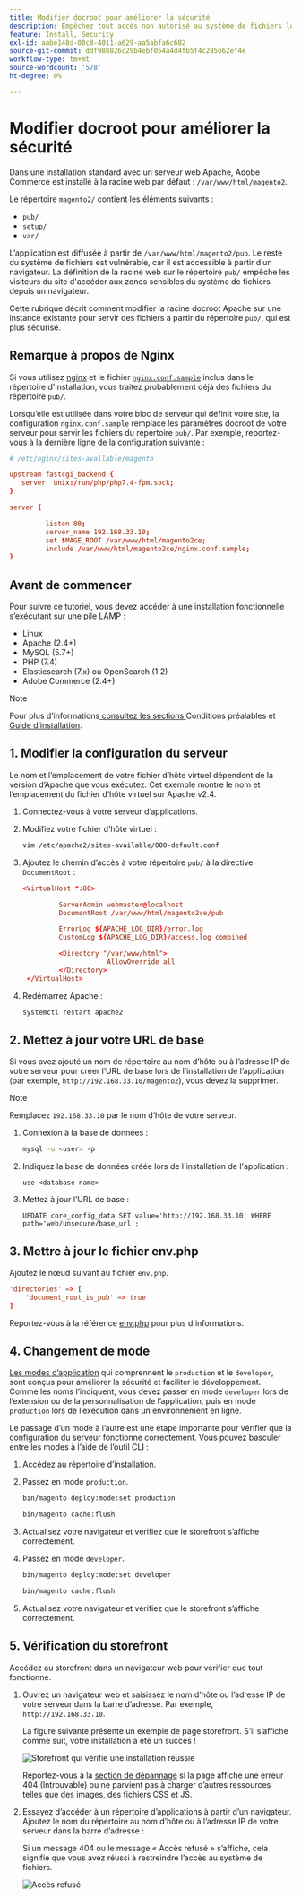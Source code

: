 ```yaml
---
title: Modifier docroot pour améliorer la sécurité
description: Empêchez tout accès non autorisé au système de fichiers local d’Adobe Commerce à partir d’un navigateur.
feature: Install, Security
exl-id: aabe148d-00c8-4011-a629-aa5abfa6c682
source-git-commit: ddf988826c29b4ebf054a4d4fb5f4c285662ef4e
workflow-type: tm+mt
source-wordcount: '578'
ht-degree: 0%

---
```


# Modifier docroot pour améliorer la sécurité

Dans une installation standard avec un serveur web Apache, Adobe Commerce est installé à la racine web par défaut : `/var/www/html/magento2`.

Le répertoire `magento2/` contient les éléments suivants :

- `pub/`
- `setup/`
- `var/`

L’application est diffusée à partir de `/var/www/html/magento2/pub`. Le reste du système de fichiers est vulnérable, car il est accessible à partir d’un navigateur.
La définition de la racine web sur le répertoire `pub/` empêche les visiteurs du site d&#39;accéder aux zones sensibles du système de fichiers depuis un navigateur.

Cette rubrique décrit comment modifier la racine docroot Apache sur une instance existante pour servir des fichiers à partir du répertoire `pub/`, qui est plus sécurisé.

## Remarque à propos de Nginx

Si vous utilisez [nginx](../prerequisites/web-server/nginx.md) et le fichier [`nginx.conf.sample`](https://github.com/magento/magento2/blob/2.4/nginx.conf.sample) inclus dans le répertoire d&#39;installation, vous traitez probablement déjà des fichiers du répertoire `pub/`.

Lorsqu’elle est utilisée dans votre bloc de serveur qui définit votre site, la configuration `nginx.conf.sample` remplace les paramètres docroot de votre serveur pour servir les fichiers du répertoire `pub/`. Par exemple, reportez-vous à la dernière ligne de la configuration suivante :

```conf
# /etc/nginx/sites-available/magento

upstream fastcgi_backend {
   server  unix:/run/php/php7.4-fpm.sock;
}

server {

         listen 80;
         server_name 192.168.33.10;
         set $MAGE_ROOT /var/www/html/magento2ce;
         include /var/www/html/magento2ce/nginx.conf.sample;
}
```

## Avant de commencer

Pour suivre ce tutoriel, vous devez accéder à une installation fonctionnelle s’exécutant sur une pile LAMP :

- Linux
- Apache (2.4+)
- MySQL (5.7+)
- PHP (7.4)
- Elasticsearch (7.x) ou OpenSearch (1.2)
- Adobe Commerce (2.4+)

>[!NOTE]
>
>Pour plus d’informations[ consultez les sections ](../prerequisites/overview.md)Conditions préalables et [Guide d’installation](../overview.md).

## &#x200B;1. Modifier la configuration du serveur

Le nom et l’emplacement de votre fichier d’hôte virtuel dépendent de la version d’Apache que vous exécutez. Cet exemple montre le nom et l’emplacement du fichier d’hôte virtuel sur Apache v2.4.

1. Connectez-vous à votre serveur d’applications.
1. Modifiez votre fichier d’hôte virtuel :

   ```bash
   vim /etc/apache2/sites-available/000-default.conf
   ```

1. Ajoutez le chemin d’accès à votre répertoire `pub/` à la directive `DocumentRoot` :

   ```conf
   <VirtualHost *:80>
   
            ServerAdmin webmaster@localhost
            DocumentRoot /var/www/html/magento2ce/pub
   
            ErrorLog ${APACHE_LOG_DIR}/error.log
            CustomLog ${APACHE_LOG_DIR}/access.log combined
   
            <Directory "/var/www/html">
                        AllowOverride all
            </Directory>
    </VirtualHost>
   ```

1. Redémarrez Apache :

   ```bash
   systemctl restart apache2
   ```

## &#x200B;2. Mettez à jour votre URL de base

Si vous avez ajouté un nom de répertoire au nom d’hôte ou à l’adresse IP de votre serveur pour créer l’URL de base lors de l’installation de l’application (par exemple, `http://192.168.33.10/magento2`), vous devez la supprimer.

>[!NOTE]
>
>Remplacez `192.168.33.10` par le nom d’hôte de votre serveur.

1. Connexion à la base de données :

   ```bash
   mysql -u <user> -p
   ```

1. Indiquez la base de données créée lors de l&#39;installation de l&#39;application :

   ```shell
   use <database-name>
   ```

1. Mettez à jour l’URL de base :

   ```shell
   UPDATE core_config_data SET value='http://192.168.33.10' WHERE path='web/unsecure/base_url';
   ```

## &#x200B;3. Mettre à jour le fichier env.php

Ajoutez le nœud suivant au fichier `env.php`.

```conf
'directories' => [
    'document_root_is_pub' => true
]
```

Reportez-vous à la référence [env.php](../../configuration/reference/config-reference-envphp.md) pour plus d&#39;informations.

## &#x200B;4. Changement de mode

[Les modes d’application](../../configuration/bootstrap/application-modes.md) qui comprennent le `production` et le `developer`, sont conçus pour améliorer la sécurité et faciliter le développement. Comme les noms l’indiquent, vous devez passer en mode `developer` lors de l’extension ou de la personnalisation de l’application, puis en mode `production` lors de l’exécution dans un environnement en ligne.

Le passage d’un mode à l’autre est une étape importante pour vérifier que la configuration du serveur fonctionne correctement. Vous pouvez basculer entre les modes à l’aide de l’outil CLI :

1. Accédez au répertoire d’installation.
1. Passez en mode `production`.

   ```bash
   bin/magento deploy:mode:set production
   ```

   ```bash
   bin/magento cache:flush
   ```

1. Actualisez votre navigateur et vérifiez que le storefront s’affiche correctement.
1. Passez en mode `developer`.

   ```bash
   bin/magento deploy:mode:set developer
   ```

   ```bash
   bin/magento cache:flush
   ```

1. Actualisez votre navigateur et vérifiez que le storefront s’affiche correctement.

## &#x200B;5. Vérification du storefront

Accédez au storefront dans un navigateur web pour vérifier que tout fonctionne.

1. Ouvrez un navigateur web et saisissez le nom d’hôte ou l’adresse IP de votre serveur dans la barre d’adresse. Par exemple, `http://192.168.33.10`.

   La figure suivante présente un exemple de page storefront. S’il s’affiche comme suit, votre installation a été un succès !

   ![Storefront qui vérifie une installation réussie](../../assets/installation/install-success_store.png)

   Reportez-vous à la [section de dépannage](https://support.magento.com/hc/en-us/articles/360032994352) si la page affiche une erreur 404 (Introuvable) ou ne parvient pas à charger d’autres ressources telles que des images, des fichiers CSS et JS.

1. Essayez d’accéder à un répertoire d’applications à partir d’un navigateur. Ajoutez le nom du répertoire au nom d’hôte ou à l’adresse IP de votre serveur dans la barre d’adresse :

   Si un message 404 ou le message « Accès refusé » s’affiche, cela signifie que vous avez réussi à restreindre l’accès au système de fichiers.

   ![ Accès refusé ](../../assets/installation/access-denied.png)
